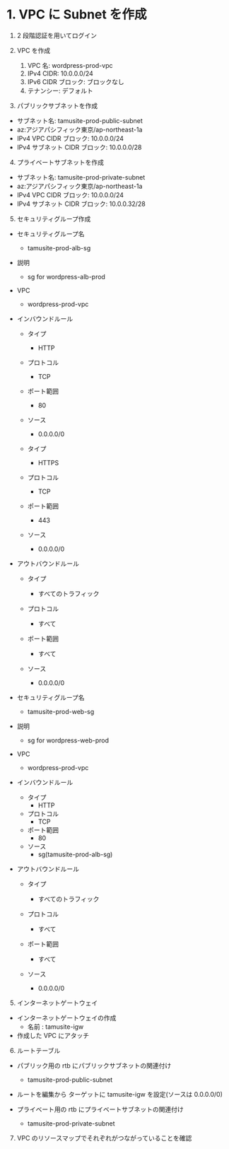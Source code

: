 # 1. VPC に Subnet を作成

1. 2 段階認証を用いてログイン
2. VPC を作成

   1. VPC 名: wordpress-prod-vpc
   2. IPv4 CIDR: 10.0.0.0/24
   3. IPv6 CIDR ブロック: ブロックなし
   4. テナンシー: デフォルト

3. パブリックサブネットを作成

- サブネット名: tamusite-prod-public-subnet
- az:アジアパシフィック東京/ap-northeast-1a
- IPv4 VPC CIDR ブロック: 10.0.0.0/24
- IPv4 サブネット CIDR ブロック: 10.0.0.0/28

4. プライベートサブネットを作成

- サブネット名: tamusite-prod-private-subnet
- az:アジアパシフィック東京/ap-northeast-1a
- IPv4 VPC CIDR ブロック: 10.0.0.0/24
- IPv4 サブネット CIDR ブロック: 10.0.0.32/28

5. セキュリティグループ作成

- セキュリティグループ名
  - tamusite-prod-alb-sg
- 説明
  - sg for wordpress-alb-prod
- VPC
  - wordpress-prod-vpc
- インバウンドルール

  - タイプ
    - HTTP
  - プロトコル
    - TCP
  - ポート範囲
    - 80
  - ソース

    - 0.0.0.0/0

  - タイプ
    - HTTPS
  - プロトコル
    - TCP
  - ポート範囲
    - 443
  - ソース

    - 0.0.0.0/0

- アウトバウンドルール

  - タイプ
    - すべてのトラフィック
  - プロトコル
    - すべて
  - ポート範囲
    - すべて
  - ソース

    - 0.0.0.0/0

- セキュリティグループ名
  - tamusite-prod-web-sg
- 説明
  - sg for wordpress-web-prod
- VPC
  - wordpress-prod-vpc
- インバウンドルール

  - タイプ
    - HTTP
  - プロトコル
    - TCP
  - ポート範囲
    - 80
  - ソース
    - sg(tamusite-prod-alb-sg)

- アウトバウンドルール

  - タイプ
    - すべてのトラフィック
  - プロトコル
    - すべて
  - ポート範囲
    - すべて
  - ソース

    - 0.0.0.0/0

5. インターネットゲートウェイ

- インターネットゲートウェイの作成
  - 名前 : tamusite-igw
- 作成した VPC にアタッチ

6. ルートテーブル

- パブリック用の rtb にパブリックサブネットの関連付け
  - tamusite-prod-public-subnet
- ルートを編集から ターゲットに tamusite-igw を設定(ソースは 0.0.0.0/0)

- プライベート用の rtb にプライベートサブネットの関連付け

  - tamusite-prod-private-subnet

7. VPC のリソースマップでそれぞれがつながっていることを確認
